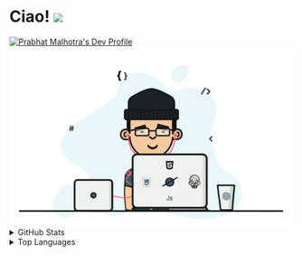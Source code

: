 # Ciao! <img src="https://raw.githubusercontent.com/MartinHeinz/MartinHeinz/master/wave.gif" width="30px">

<a href="https://dev.to/malhotra1432">
<img src="https://d2fltix0v2e0sb.cloudfront.net/dev-badge.svg" alt="Prabhat Malhotra's Dev Profile" width="100px"/>
 </a>
<img src="https://raw.githubusercontent.com/malhotra1432/malhotra1432/master/assets/devs.gif" width="1000px">

<details>
  <summary>
    GitHub Stats
  </summary>
  <a href="https://github.com/malhotra1432/github-readme-stats">
    <img src="https://github-readme-stats.vercel.app/api?username=malhotra1432&show_icons=true&theme=cobalt" alt="Prabhat Malhotra's GitHub Stats"/>
  </a>
</details>

<details>
  <summary>
    Top Languages
  </summary>
  <a href="https://github.com/malhotra1432/github-readme-stats">
    <img src="https://github-readme-stats.vercel.app/api/top-langs/?username=malhotra1432&layout=compact&theme=cobalt&langs_count=10" alt="Prabhat Malhotra's GitHub Top Languages"/>
  </a>
</details>

<!--
Here are some ideas to get you started:

- 🔭 I’m currently working on ...
- 🌱 I’m currently learning ...
- 👯 I’m looking to collaborate on ...
- 🤔 I’m looking for help with ...
- 💬 Ask me about ...
- 📫 How to reach me: ...
- 😄 Pronouns: ...
- ⚡ Fun fact: ...
-->
